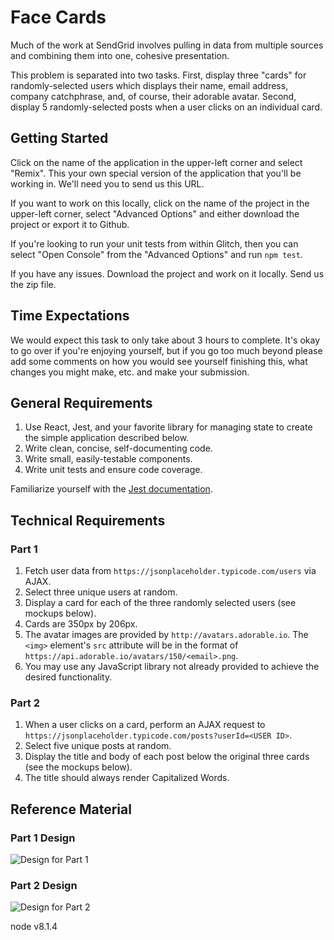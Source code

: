 # Face Cards

Much of the work at SendGrid involves pulling in data from multiple sources and combining them into one, cohesive presentation.

This problem is separated into two tasks. First, display three "cards" for randomly-selected users which displays their name, email address, company catchphrase, and, of course, their adorable avatar. Second, display 5 randomly-selected posts when a user clicks on an individual card.

## Getting Started

Click on the name of the application in the upper-left corner and select "Remix". This your own special version of the application that you'll be working in. We'll need you to send us this URL.

If you want to work on this locally, click on the name of the project in the upper-left corner, select "Advanced Options" and either download the project or export it to Github.

If you're looking to run your unit tests from within Glitch, then you can select "Open Console" from the "Advanced Options" and run `npm test`.

If you have any issues. Download the project and work on it locally. Send us the zip file.

## Time Expectations

We would expect this task to only take about 3 hours to complete. It's okay to go over if you're enjoying yourself, but if you go too much beyond please add some comments on how you would see yourself finishing this, what changes you might make, etc. and make your submission.

## General Requirements

1. Use React, Jest, and your favorite library for managing state to create the simple application described below.
2. Write clean, concise, self-documenting code.
3. Write small, easily-testable components.
4. Write unit tests and ensure code coverage.

Familiarize yourself with the [Jest documentation](https://facebook.github.io/jest/).

## Technical Requirements

### Part 1

1. Fetch user data from `https://jsonplaceholder.typicode.com/users` via AJAX.
2. Select three unique users at random.
3. Display a card for each of the three randomly selected users (see mockups below).
4. Cards are 350px by 206px.
5. The avatar images are provided by `http://avatars.adorable.io`. The `<img>` element's `src` attribute will be in the format of `https://api.adorable.io/avatars/150/<email>.png`.
6. You may use any JavaScript library not already provided to achieve the desired functionality.

### Part 2

1. When a user clicks on a card, perform an AJAX request to `https://jsonplaceholder.typicode.com/posts?userId=<USER ID>`.
2. Select five unique posts at random.
3. Display the title and body of each post below the original three cards (see the mockups below).
4. The title should always render Capitalized Words.


## Reference Material

[part1]: https://s3.amazonaws.com/istreet-assets/1xbaS_Iw9maIlJcSfD2okQ/Challenge%20-%20Closed%20-%20Redlines.png "Part 1"
[part2]: https://s3.amazonaws.com/istreet-assets/sHqSvjzUfe8RkpjY4t_0ww/Challenge%20-%20Open%20-%20Redlines.png "Part 2"

### Part 1 Design

![Design for Part 1][part1]

### Part 2 Design

![Design for Part 2][part2]

node v8.1.4
